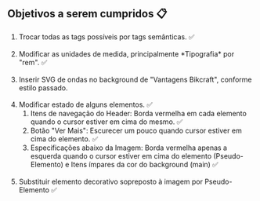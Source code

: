 ## Objetivos a serem cumpridos 📋

<ol>
  <li>Trocar todas as tags possíveis por tags semânticas. ✅</li>
<br>
  <li>Modificar as unidades de medida, principalmente *Tipografia* por "rem". ✅</li>
<br>
  <li>Inserir SVG de ondas no background de "Vantagens Bikcraft", conforme estilo passado.</li>
<br>
  <li>Modificar estado de alguns elementos. ✅
    <ol>
        <li>Itens de navegação do Header: Borda vermelha em cada elemento quando o cursor estiver em cima do mesmo. ✅</li>
        <li>Botão "Ver Mais": Escurecer um pouco quando cursor estiver em cima do elemento. ✅</li>
        <li>Especificações abaixo da Imagem: Borda vermelha apenas a esquerda quando o cursor estiver em cima do elemento (Pseudo-Elemento) e Itens ímpares da cor do background (main) ✅</li>
    </ol> 
  </li>
<br>
  <li>Substituir elemento decorativo sopreposto à imagem por Pseudo-Elemento ✅</li>
</ol>
